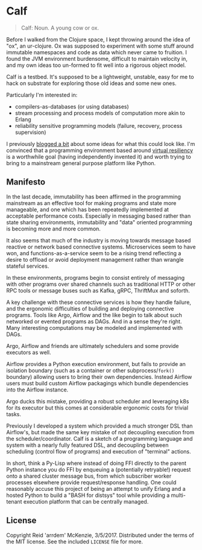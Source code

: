 # Calf

> Calf: Noun.
A young cow or ox.

Before I walked from the Clojure space, I kept throwing around the idea of "ox", an ur-clojure.
Ox was supposed to experiment with some stuff around immutable namespaces and code as data which never came to fruition.
I found the JVM environment burdensome, difficult to maintain velocity in, and my own ideas too un-formed to fit well into a rigorous object model.

Calf is a testbed.
It's supposed to be a lightweight, unstable, easy for me to hack on substrate for exploring those old ideas and some new ones.

Particularly I'm interested in:

- compilers-as-databases (or using databases)
- stream processing and process models of computation more akin to Erlang
- reliability sensitive programming models (failure, recovery, process supervision)

I previously [blogged a bit](https://www.arrdem.com/2019/04/01/the_silver_tower/) about some ideas for what this could look like.
I'm convinced that a programming environment based around [virtual resiliency](https://www.microsoft.com/en-us/research/publication/a-m-b-r-o-s-i-a-providing-performant-virtual-resiliency-for-distributed-applications/) is a worthwhile goal (having independently invented it) and worth trying to bring to a mainstream general purpose platform like Python.

## Manifesto

In the last decade, immutability has been affirmed in the programming mainstream as an effective tool for making programs and state more manageable, and one which has been repeatedly implemented at acceptable performance costs.
Especially in messaging based rather than state sharing environments, immutability and "data" oriented programming is becoming more and more common.

It also seems that much of the industry is moving towards message based reactive or network based connective systems.
Microservices seem to have won, and functions-as-a-service seem to be a rising trend reflecting a desire to offload or avoid deployment management rather than wrangle stateful services.

In these environments, programs begin to consist entirely of messaging with other programs over shared channels such as traditional HTTP or other RPC tools or message buses such as Kafka, gRPC, ThriftMux and soforth.

A key challenge with these connective services is how they handle failure, and the ergonomic difficulties of building and deploying connective programs.
Tools like Argo, Airflow and the like begin to talk about such networked or evented programs as DAGs.
And in a sense they're right.
Many interesting computations may be modeled and implemented with DAGs.

Argo, Airflow and friends are ultimately schedulers and some provide executors as well.

Airflow provides a Python execution environment, but fails to provide an isolation boundary (such as a container or other subprocess/`fork()` boundary) allowing users to bring their own dependencies.
Instead Airflow users must build custom Airflow packagings which bundle dependencies into the Airflow instance.

Argo ducks this mistake, providing a robust scheduler and leveraging k8s for its executor but this comes at considerable ergonomic costs for trivial tasks.

Previously I developed a system which provided a much stronger DSL than Airflow's, but made the same key mistake of not decoupling execution from the scheduler/coordinator.
Calf is a sketch of a programming language and system with a nearly fully featured DSL, and decoupling between scheduling (control flow of programs) and execution of "terminal" actions.

In short, think a Py-Lisp where instead of doing FFI directly to the parent Python instance you do FFI by enqueuing a (potentially retryable!) request onto a shared cluster message bus, from which subscriber worker processes elsewhere provide request/response handling.
One could reasonably accuse this project of being an attempt to unify Erlang and a hosted Python to build a "BASH for distsys" tool while providing a multi-tenant execution platform that can be centrally managed.

## License

Copyright Reid 'arrdem' McKenzie, 3/5/2017.
Distributed under the terms of the MIT license.
See the included `LICENSE` file for more.
